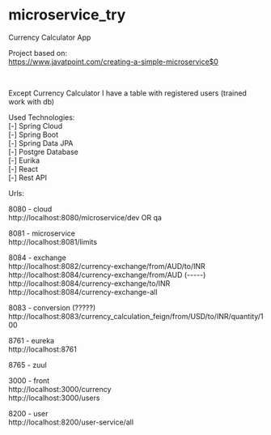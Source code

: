 # microservice_try
Currency Calculator App

Project based on: <br>
https://www.javatpoint.com/creating-a-simple-microservice$0

<br>

Except Currency Calculator I have a table with registered users (trained work with db)

Used Technologies: <br>
[-] Spring Cloud <br>
[-] Spring Boot <br>
[-] Spring Data JPA <br>
[-] Postgre Database <br>
[-] Eurika <br>
[-] React <br>
[-] Rest API <br>

Urls:

8080 - cloud<br>
http://localhost:8080/microservice/dev OR qa

8081 - microservice<br>
http://localhost:8081/limits

8084 - exchange <br>
http://localhost:8082/currency-exchange/from/AUD/to/INR <br>
http://localhost:8084/currency-exchange/from/AUD (-----) <br>
http://localhost:8084/currency-exchange/to/INR <br>
http://localhost:8084/currency-exchange-all <br>


8083 - conversion (?????)<br>
http://localhost:8083/currency_calculation_feign/from/USD/to/INR/quantity/100

8761 - eureka<br>
http://localhost:8761<br>

8765 - zuul<br>

3000 - front<br>
http://localhost:3000/currency<br>
http://localhost:3000/users<br>

8200 - user <br>
http://localhost:8200/user-service/all<br>
